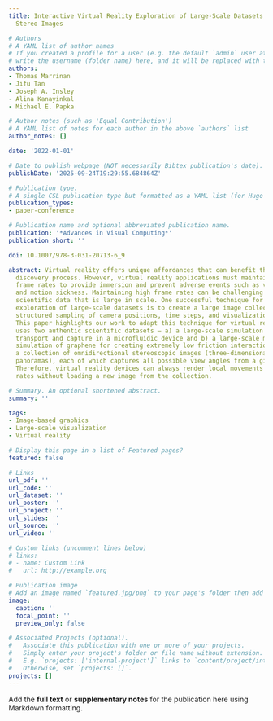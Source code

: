 ```yaml
---
title: Interactive Virtual Reality Exploration of Large-Scale Datasets Using Omnidirectional
  Stereo Images

# Authors
# A YAML list of author names
# If you created a profile for a user (e.g. the default `admin` user at `content/authors/admin/`), 
# write the username (folder name) here, and it will be replaced with their full name and linked to their profile.
authors:
- Thomas Marrinan
- Jifu Tan
- Joseph A. Insley
- Alina Kanayinkal
- Michael E. Papka

# Author notes (such as 'Equal Contribution')
# A YAML list of notes for each author in the above `authors` list
author_notes: []

date: '2022-01-01'

# Date to publish webpage (NOT necessarily Bibtex publication's date).
publishDate: '2025-09-24T19:29:55.684864Z'

# Publication type.
# A single CSL publication type but formatted as a YAML list (for Hugo requirements).
publication_types:
- paper-conference

# Publication name and optional abbreviated publication name.
publication: '*Advances in Visual Computing*'
publication_short: ''

doi: 10.1007/978-3-031-20713-6_9

abstract: Virtual reality offers unique affordances that can benefit the scientific
  discovery process. However, virtual reality applications must maintain very high
  frame rates to provide immersion and prevent adverse events such as visual fatigue
  and motion sickness. Maintaining high frame rates can be challenging when visualizing
  scientific data that is large in scale. One successful technique for enabling interactive
  exploration of large-scale datasets is to create a large image collection from a
  structured sampling of camera positions, time steps, and visualization operators.
  This paper highlights our work to adapt this technique for virtual reality, and
  uses two authentic scientific datasets – a) a large-scale simulation of cancer cell
  transport and capture in a microfluidic device and b) a large-scale molecular dynamics
  simulation of graphene for creating extremely low friction interactions. We create
  a collection of omnidirectional stereoscopic images (three-dimensional surround-view
  panoramas), each of which captures all possible view angles from a given location.
  Therefore, virtual reality devices can always render local movements at full frame
  rates without loading a new image from the collection.

# Summary. An optional shortened abstract.
summary: ''

tags:
- Image-based graphics
- Large-scale visualization
- Virtual reality

# Display this page in a list of Featured pages?
featured: false

# Links
url_pdf: ''
url_code: ''
url_dataset: ''
url_poster: ''
url_project: ''
url_slides: ''
url_source: ''
url_video: ''

# Custom links (uncomment lines below)
# links:
# - name: Custom Link
#   url: http://example.org

# Publication image
# Add an image named `featured.jpg/png` to your page's folder then add a caption below.
image:
  caption: ''
  focal_point: ''
  preview_only: false

# Associated Projects (optional).
#   Associate this publication with one or more of your projects.
#   Simply enter your project's folder or file name without extension.
#   E.g. `projects: ['internal-project']` links to `content/project/internal-project/index.md`.
#   Otherwise, set `projects: []`.
projects: []
---
```


Add the **full text** or **supplementary notes** for the publication here using Markdown formatting.
